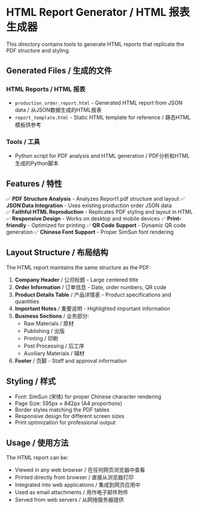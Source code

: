 # HTML Report Generator / HTML 报表生成器

This directory contains tools to generate HTML reports that replicate the PDF structure and styling.

## Generated Files / 生成的文件

### HTML Reports / HTML 报表
- `production_order_report.html` - Generated HTML report from JSON data / 从JSON数据生成的HTML报表
- `report_template.html` - Static HTML template for reference / 静态HTML模板供参考

### Tools / 工具
- Python script for PDF analysis and HTML generation / PDF分析和HTML生成的Python脚本

## Features / 特性

✅ **PDF Structure Analysis** - Analyzes Report1.pdf structure and layout
✅ **JSON Data Integration** - Uses existing production order JSON data  
✅ **Faithful HTML Reproduction** - Replicates PDF styling and layout in HTML
✅ **Responsive Design** - Works on desktop and mobile devices
✅ **Print-friendly** - Optimized for printing
✅ **QR Code Support** - Dynamic QR code generation
✅ **Chinese Font Support** - Proper SimSun font rendering

## Layout Structure / 布局结构

The HTML report maintains the same structure as the PDF:

1. **Company Header** / 公司标题 - Large centered title
2. **Order Information** / 订单信息 - Date, order numbers, QR code  
3. **Product Details Table** / 产品详情表 - Product specifications and quantities
4. **Important Notes** / 重要说明 - Highlighted important information
5. **Business Sections** / 业务部分:
   - Raw Materials / 原材
   - Publishing / 出版  
   - Printing / 印刷
   - Post Processing / 后工序
   - Auxiliary Materials / 辅材
6. **Footer** / 页脚 - Staff and approval information

## Styling / 样式

- Font: SimSun (宋体) for proper Chinese character rendering
- Page Size: 595px × 842px (A4 proportions)
- Border styles matching the PDF tables
- Responsive design for different screen sizes
- Print optimization for professional output

## Usage / 使用方法

The HTML report can be:
- Viewed in any web browser / 在任何网页浏览器中查看
- Printed directly from browser / 直接从浏览器打印  
- Integrated into web applications / 集成到网页应用中
- Used as email attachments / 用作电子邮件附件
- Served from web servers / 从网络服务器提供